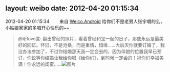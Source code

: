 layout: weibo
date: 2012-04-20 01:15:34
---
2012-04-20 01:15:34  &nbsp;&nbsp;&nbsp;&nbsp;&nbsp;&nbsp; 来自 <a href="http://app.weibo.com/t/feed/l4RWD" rel="nofollow">Weico.Android</a>
给你们不是老男人张宇唱的么，小姑娘家家的多唱开心快乐的~~
>  @昕love萱: 翻出曾经的照片，看着曾经和宝一起的日子，那些永远是最美好的回忆。怀旧，不是沧桑，而是重情，惜缘......大后天你就要订婚了，我没办法参加了，不过你结婚那天我一定会去的，因为伴娘的位置我早已预订，你说等你结婚让我给你唱《给你们》，到时候一定会的！祝你们幸福美满！你永远的闺蜜...... ​​​
>  ![图片](https://ww3.sinaimg.cn/large/6958d0e3jw1ds5b7wh6wmj.jpg)
